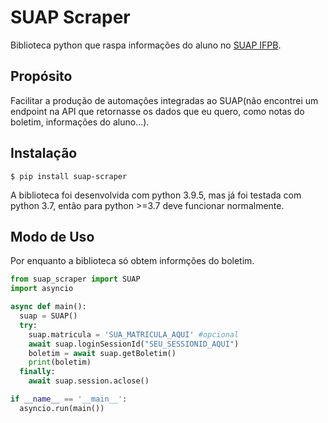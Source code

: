 # SUAP Scraper

Biblioteca python que raspa informações do aluno no [SUAP IFPB](https://suap.ifpb.edu.br).

## Propósito

Facilitar a produção de automações integradas ao SUAP(não encontrei um endpoint na API que retornasse os dados que eu quero, como notas do boletim, informações do aluno...).

## Instalação
```console
$ pip install suap-scraper
```
A biblioteca foi desenvolvida com python 3.9.5, mas já foi testada com python 3.7, então para python >=3.7 deve funcionar normalmente.

## Modo de Uso
Por enquanto a biblioteca só obtem informções do boletim.
```python
from suap_scraper import SUAP
import asyncio

async def main():
  suap = SUAP()
  try:
    suap.matricula = 'SUA_MATRICULA_AQUI' #opcional
    await suap.loginSessionId("SEU_SESSIONID_AQUI")
    boletim = await suap.getBoletim()
    print(boletim)
  finally:
    await suap.session.aclose()

if __name__ == '__main__':
  asyncio.run(main())

```
